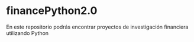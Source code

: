 # financePython2.0
En este repositorio podrás encontrar proyectos de investigación financiera utilizando Python

